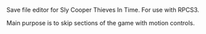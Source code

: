Save file editor for Sly Cooper Thieves In Time.
For use with RPCS3.

Main purpose is to skip sections of the game with motion controls.
